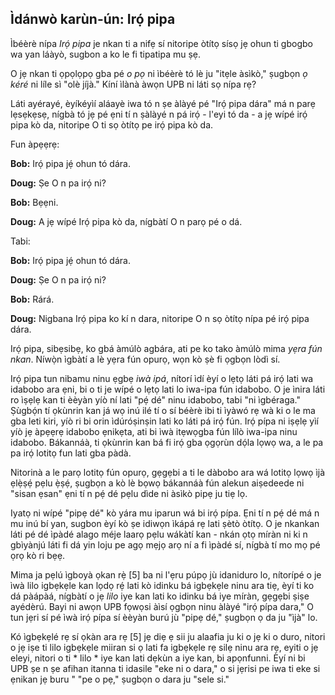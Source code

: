 ## Ìdánwò karùn-ún: Irọ́ pipa

Ìbéèrè nípa *Irọ́ pipa* je nkan ti a nifẹ sí nitoripe òtítọ sísọ jẹ ohun ti gbogbo wa yan láàyò, sugbon a ko le fi tipatipa mu ṣẹ.

O jẹ nkan ti ọpọlọpọ gba pé *o pọ* ni ìbéèrè tó lè ju "itẹle àsìkò," ṣugbọn *ọ kéré* ni líle sì "olè jíjà." Kíní ìlànà àwọn UPB ni láti sọ nípa rẹ? 

Láti ayérayé, èyíkéyìí aláayè iwa tó n ṣe àlàyé pé "Irọ́ pipa dára" má n parẹ lẹsẹkẹsẹ, nígbà tó jẹ pé ẹni tí n ṣàlàyé n pá irọ́ - l'eyi tó da - a jẹ wípé irọ́ pipa kò da, nitoripe O ti sọ òtítọ pe irọ́ pipa kò da.

Fun àpẹẹrẹ:

**Bob:** Irọ́ pipa jẹ́ ohun tó dára.

**Doug:** Ṣe O n pa irọ́ ni?

**Bob:** Bẹẹni.

**Doug:** A jẹ wípé Irọ́ pipa kò da, nígbàtí O n parọ pé o dá.

Tabi:

**Bob:** Irọ́ pipa jẹ́ ohun tó dára.

**Doug:** Ṣe O n pa irọ́ ni?

**Bob:** Rárá.

**Doug:** Nigbana Irọ́ pipa ko kí n dara, nitoripe O n sọ òtítọ nípa pé irọ́ pipa dára.

Irọ́ pipa, sibẹsibẹ, ko gbá àmúlò agbára, ati pe ko tako àmúlò mima *yẹra fún nkan*. Níwọ̀n ìgbàtí a lè yẹra fún opurọ, wọn kò ṣè fi ọgbọn lòdì sí. 

Irọ́ pipa tun nibamu ninu ẹgbẹ *iwà ipá*, nítorí ìdí èyí o lẹtọ láti pá irọ́ lati wa idabobo ara ẹni, bi o ti je wípé o lẹtọ lati lo iwa-ipa fún idabobo. O je ìnira láti ro ìṣẹlẹ kan ti èèyàn yíò ní lati "pẹ́ dé" ninu idabobo, tabi "ni ìgbéraga." Ṣùgbọ́n tí ọkùnrin kan já wọ inú ilé tí o sí béèrè ibi ti ìyàwó rẹ wà ki o le ma gba leti kiri, yíò ri bi orin ìdúróṣinṣin lati ko láti pá irọ́ fún. Irọ́ pípa ni iṣẹlẹ yìí yíò jẹ àpẹẹrẹ idabobo ẹnikẹta, ati bi ìwà itẹwọgba fún lílò iwa-ipa ninu idabobo. Bákannáà, ti ọkùnrin kan bá fi irọ́ gba ọgọrùn dọ́la lọwọ wa, a le pa pa irọ́ lotitọ fun lati gba pàdà.

Nitorinà a le parọ lotitọ fún opurọ, gẹgẹbi a ti le dàbobo ara wá lotitọ lọwọ ìjà ẹlẹ̀ṣẹ́ pẹlu ẹ̀ṣẹ́, ṣugbọn a kò lè bọwọ bákannáà fún alekun  aiṣedeede ni "sisan ẹsan" ẹni tí n pẹ́ dé pẹlu dìde ni àsìkò pipẹ ju tiẹ lọ.

Iyatọ ni wípé "pipẹ dé" kò yára mu iparun wá bi irọ́ pípa. Ẹni tí n pẹ́ dé má n mu inú bí yan, sugbon èyí kò ṣe idiwọn ìkápá rẹ lati ṣètò òtítọ. O je nkankan láti pé dé ìpàdé alago méje laarọ pẹlu wákàtí kan - nkán ọtọ míràn ni ki n gbìyànjú láti fi dá yin loju pe agọ mẹjọ arọ ní a fi ìpàdé sí, nígbà tí mo mọ pé ọrọ kò ri bẹẹ.

Mima ja pẹlú ìgboyà ọkan rẹ̀ [5] ba ni l'ẹru púpọ jù idaniduro lo, nítorípé o je ìwà lilo igbẹkẹle kan lọdọ rẹ́ lati kò idinku bá igbẹkẹle ninu ara tiẹ, èyí ti ko dá pàápàá, nígbàtí o jẹ *lilo* iye kan lati ko idinku bá iye míràn, gẹgẹbi ṣiṣe ayédèrú. Bayi ni awọn UPB fọwọsi àìsí ọgbọn ninu àlàyé "irọ́ pípa dara," O tun jẹri sí pé ìwà irọ́ pípa sí èèyàn burú jù "pipẹ dé," ṣugbọn ọ da ju "ìjà" lo.

 Kó ìgbẹkẹlé rẹ sí ọkàn ara rẹ [5] jẹ diẹ ẹ sii ju alaafia ju ki o jẹ ki o duro, nitori o jẹ iṣe ti lilo igbẹkẹle miiran si ọ lati fa igbẹkẹle rẹ silẹ ninu ara rẹ, eyiti o jẹ eleyi, nitori o ti * lilo * iye kan lati dẹkùn a iye kan, bi apọnfunni. Èyí ni bi UPB ṣe n ṣe afihan itanna ti idasile "eke ni o dara," o si jẹrisi pe iwa ti eke si ẹnikan jẹ buru " "pe o pẹ," ṣugbọn o dara ju "sele si."

[^5]: Ti a n pé nígbà míìràn ni "ìdáná-afẹfẹ," lẹhin eré agbelewo atijọ.